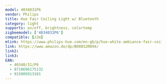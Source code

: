 ```yaml
---
model: 4034031P6
vendor: Philips
title: Hue Fair Ceiling Light w/ Bluetooth
category: light
supports: on/off, brightness, colortemp
zigbeemodel: ['4034031P6']
compatible: [z2m]
mlink: https://www.philips-hue.com/en-gb/p/hue-white-ambiance-fair-ceiling-light/4034031P6
link: https://www.amazon.de/dp/B088S2R894/
link2:
link3: 
EAN: 
  - 40340/31/P6
  - 8718696175132
  - 915005913101
---
```

